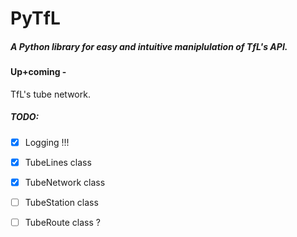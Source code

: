 # PyTfL

##### A Python library for easy and intuitive maniplulation of TfL's API.

#### Up+coming -
TfL's tube network.

##### TODO:

- [x] Logging !!!
- [x] TubeLines class
- [x] TubeNetwork class
- [ ] TubeStation class
- [ ] TubeRoute class ?

